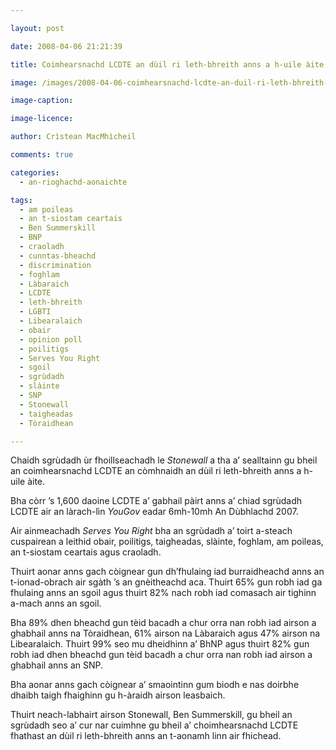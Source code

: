 ```yaml
---

layout: post

date: 2008-04-06 21:21:39

title: Coimhearsnachd LCDTE an dùil ri leth-bhreith anns a h-uile àite

image: /images/2008-04-06-coimhearsnachd-lcdte-an-duil-ri-leth-bhreith-anns-a-h-uile-a-aite.jpg

image-caption:

image-licence:

author: Crìstean MacMhìcheil

comments: true

categories:
  - an-rioghachd-aonaichte

tags:
  - am poileas
  - an t-siostam ceartais
  - Ben Summerskill
  - BNP
  - craoladh
  - cunntas-bheachd
  - discrimination
  - foghlam
  - Làbaraich
  - LCDTE
  - leth-bhreith
  - LGBTI
  - Libearalaich
  - obair
  - opinion poll
  - poilitigs
  - Serves You Right
  - sgoil
  - sgrùdadh
  - slàinte
  - SNP
  - Stonewall
  - taigheadas
  - Tòraidhean

---
```


Chaidh sgrùdadh ùr fhoillseachadh le _Stonewall_ a tha a&#8217; sealltainn gu bheil an coimhearsnachd LCDTE an còmhnaidh an dùil ri leth-bhreith anns a h-uile àite.

<!--more-->

Bha còrr &#8217;s 1,600 daoine LCDTE a&#8217; gabhail pàirt anns a&#8217; chiad sgrùdadh LCDTE air an làrach-lìn _YouGov_ eadar 6mh-10mh An Dùbhlachd 2007.

Air ainmeachadh _Serves You Right_ bha an sgrùdadh a&#8217; toirt a-steach cuspairean a leithid obair, poilitigs, taigheadas, slàinte, foghlam, am poileas, an t-siostam ceartais agus craoladh.

Thuirt aonar anns gach còignear gun dh&#8217;fhulaing iad burraidheachd anns an t-ionad-obrach air sgàth &#8217;s an gnèitheachd aca. Thuirt 65% gun robh iad ga fhulaing anns an sgoil agus thuirt 82% nach robh iad comasach air tighinn a-mach anns an sgoil.

Bha 89% dhen bheachd gun tèid bacadh a chur orra nan robh iad airson a ghabhail anns na Tòraidhean, 61% airson na Làbaraich agus 47% airson na Libearalaich. Thuirt 99% seo mu dheidhinn a&#8217; BhNP agus thuirt 82% gun robh iad dhen bheachd gun tèid bacadh a chur orra nan robh iad airson a ghabhail anns an SNP.

Bha aonar anns gach còignear a&#8217; smaointinn gum biodh e nas doirbhe dhaibh taigh fhaighinn gu h-àraidh airson leasbaich.

Thuirt neach-labhairt airson Stonewall, Ben Summerskill, gu bheil an sgrùdadh seo a&#8217; cur nar cuimhne gu bheil a&#8217; choimhearsnachd LCDTE fhathast an dùil ri leth-bhreith anns an t-aonamh linn air fhichead.
